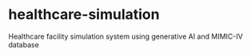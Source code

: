 # healthcare-simulation
 Healthcare facility simulation system using generative AI and MIMIC-IV database
